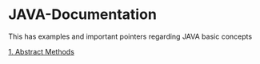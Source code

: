 # JAVA-Documentation
This has examples and important pointers regarding JAVA basic concepts

[1. Abstract Methods](docs/ABSTRACT.md)
